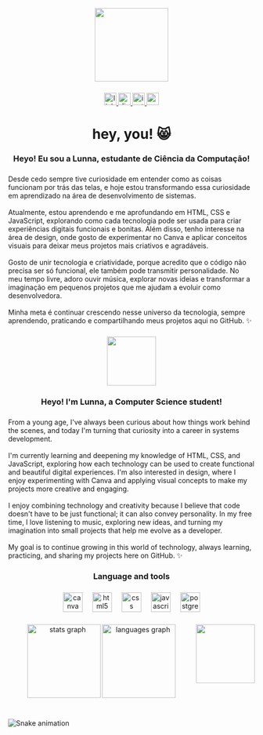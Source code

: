 <div align="center">
  <img height="150" src="https://media.tenor.com/nW_yTOndgdcAAAAi/heart-cat.gif"  />
</div>

###

<div align="center">
  <a href="https://www.linkedin.com/in/lunna-souza" target="_blank">
    <img src="https://img.shields.io/static/v1?message=LinkedIn&logo=linkedin&label=&color=0077B5&logoColor=white&labelColor=&style=for-the-badge" height="25" alt="linkedin logo"  />
  </a>
  <a href="https://discord.com/channels/@anallaxz" target="_blank">
    <img src="https://img.shields.io/static/v1?message=Discord&logo=discord&label=&color=7289DA&logoColor=white&labelColor=&style=for-the-badge" height="25" alt="discord logo"  />
  </a>
  <a href="https://www.instagram.com/lunnasc._" target="_blank">
    <img src="https://img.shields.io/static/v1?message=Instagram&logo=instagram&label=&color=E4405F&logoColor=white&labelColor=&style=for-the-badge" height="25" alt="instagram logo"  />
  </a>
  <a href="lunna.devv@gmail.com" target="_blank">
    <img src="https://img.shields.io/static/v1?message=Gmail&logo=gmail&label=&color=D14836&logoColor=white&labelColor=&style=for-the-badge" height="25" alt="gmail logo"  />
  </a>
</div>

###

<h1 align="center">hey, you! 😸</h1>

###

<h3 align="center">Heyo! Eu sou a Lunna, estudante de Ciência da Computação!</h3>

###

<p align="left">Desde cedo sempre tive curiosidade em entender como as coisas funcionam por trás das telas, e hoje estou transformando essa curiosidade em aprendizado na área de desenvolvimento de sistemas.<br><br>Atualmente, estou aprendendo e me aprofundando em HTML, CSS e JavaScript, explorando como cada tecnologia pode ser usada para criar experiências digitais funcionais e bonitas. Além disso, tenho interesse na área de design, onde gosto de experimentar no Canva e aplicar conceitos visuais para deixar meus projetos mais criativos e agradáveis.<br><br>Gosto de unir tecnologia e criatividade, porque acredito que o código não precisa ser só funcional, ele também pode transmitir personalidade. No meu tempo livre, adoro ouvir música, explorar novas ideias e transformar a imaginação em pequenos projetos que me ajudam a evoluir como desenvolvedora.<br><br>Minha meta é continuar crescendo nesse universo da tecnologia, sempre aprendendo, praticando e compartilhando meus projetos aqui no GitHub. ✨</p>

###

<div align="center">
  <img height="100" src="https://media.tenor.com/bJ41RlG_qUQAAAAM/line-purple.gif"  />
</div>

###

<h3 align="center">Heyo! I'm Lunna, a Computer Science student!</h3>

###

<p align="left">From a young age, I've always been curious about how things work behind the scenes, and today I'm turning that curiosity into a career in systems development.<br><br>I'm currently learning and deepening my knowledge of HTML, CSS, and JavaScript, exploring how each technology can be used to create functional and beautiful digital experiences. I'm also interested in design, where I enjoy experimenting with Canva and applying visual concepts to make my projects more creative and engaging.<br><br>I enjoy combining technology and creativity because I believe that code doesn't have to be just functional; it can also convey personality. In my free time, I love listening to music, exploring new ideas, and turning my imagination into small projects that help me evolve as a developer.<br><br>My goal is to continue growing in this world of technology, always learning, practicing, and sharing my projects here on GitHub. ✨</p>

###

<h3 align="center">Language and tools</h3>

###

<div align="center">
  <img src="https://cdn.jsdelivr.net/gh/devicons/devicon/icons/canva/canva-original.svg" height="40" alt="canva logo"  />
  <img width="12" />
  <img src="https://cdn.jsdelivr.net/gh/devicons/devicon/icons/html5/html5-plain.svg" height="40" alt="html5 logo"  />
  <img width="12" />
  <img src="https://cdn.jsdelivr.net/gh/devicons/devicon/icons/css3/css3-plain.svg" height="40" alt="css logo"  />
  <img width="12" />
  <img src="https://cdn.jsdelivr.net/gh/devicons/devicon/icons/javascript/javascript-plain.svg" height="40" alt="javascript logo"  />
  <img width="12" />
  <img src="https://cdn.jsdelivr.net/gh/devicons/devicon/icons/postgresql/postgresql-original.svg" height="40" alt="postgresql logo"  />
</div>

###

<img align="right" height="120" src="https://media1.tenor.com/m/09iKL0PlMSEAAAAd/kpop-demon-hunters-kpdh.gif"  />

###

<div align="center">
  <img src="https://github-readme-stats.vercel.app/api?username=anallaxz&hide_title=false&hide_rank=false&show_icons=true&include_all_commits=true&count_private=true&disable_animations=false&theme=dracula&locale=en&hide_border=false&order=1" height="150" alt="stats graph"  />
  <img src="https://github-readme-stats.vercel.app/api/top-langs?username=anallaxz&locale=en&hide_title=false&layout=compact&card_width=320&langs_count=5&theme=dracula&hide_border=false&order=2" height="150" alt="languages graph"  />
</div>

###

<br clear="both">

<img src="https://raw.githubusercontent.com/anallaxz/anallaxz/output/snake.svg" alt="Snake animation" />

###
